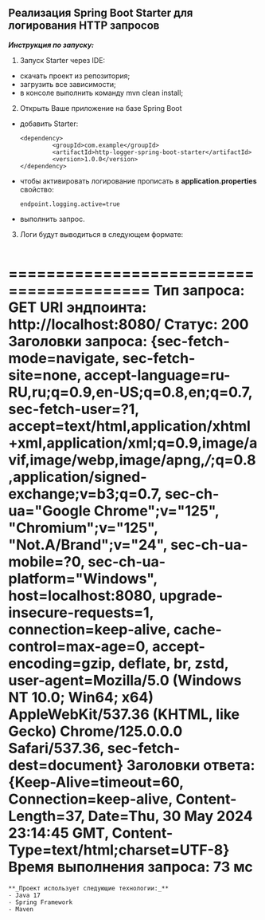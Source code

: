 ## Реализация Spring Boot Starter для логирования HTTP запросов

_**Инструкция по запуску:**_

1. Запуск Starter через IDE:
- скачать проект из репозитория;
- загрузить все зависимости;
- в консоле выполнить команду mvn clean install;

2. Открыть Ваше приложение на базе Spring Boot
- добавить Starter:
   ```
   <dependency>
            <groupId>com.example</groupId>
            <artifactId>http-logger-spring-boot-starter</artifactId>
            <version>1.0.0</version>
   </dependency>
   ```
- чтобы активировать логирование прописать в **application.properties** свойство:
   ```
   endpoint.logging.active=true
   ```
- выполнить запрос.

3. Логи будут выводиться в следующем формате:
   ```
=========================================
Тип запроса: GET
URI эндпоинта: http://localhost:8080/
Статус: 200
Заголовки запроса: {sec-fetch-mode=navigate, sec-fetch-site=none, accept-language=ru-RU,ru;q=0.9,en-US;q=0.8,en;q=0.7, sec-fetch-user=?1, accept=text/html,application/xhtml+xml,application/xml;q=0.9,image/avif,image/webp,image/apng,*/*;q=0.8,application/signed-exchange;v=b3;q=0.7, sec-ch-ua="Google Chrome";v="125", "Chromium";v="125", "Not.A/Brand";v="24", sec-ch-ua-mobile=?0, sec-ch-ua-platform="Windows", host=localhost:8080, upgrade-insecure-requests=1, connection=keep-alive, cache-control=max-age=0, accept-encoding=gzip, deflate, br, zstd, user-agent=Mozilla/5.0 (Windows NT 10.0; Win64; x64) AppleWebKit/537.36 (KHTML, like Gecko) Chrome/125.0.0.0 Safari/537.36, sec-fetch-dest=document}
Заголовки ответа: {Keep-Alive=timeout=60, Connection=keep-alive, Content-Length=37, Date=Thu, 30 May 2024 23:14:45 GMT, Content-Type=text/html;charset=UTF-8}
Время выполнения запроса: 73 мс
=========================================
   ```
**_Проект использует следующие технологии:_**
- Java 17
- Spring Framework
- Maven
